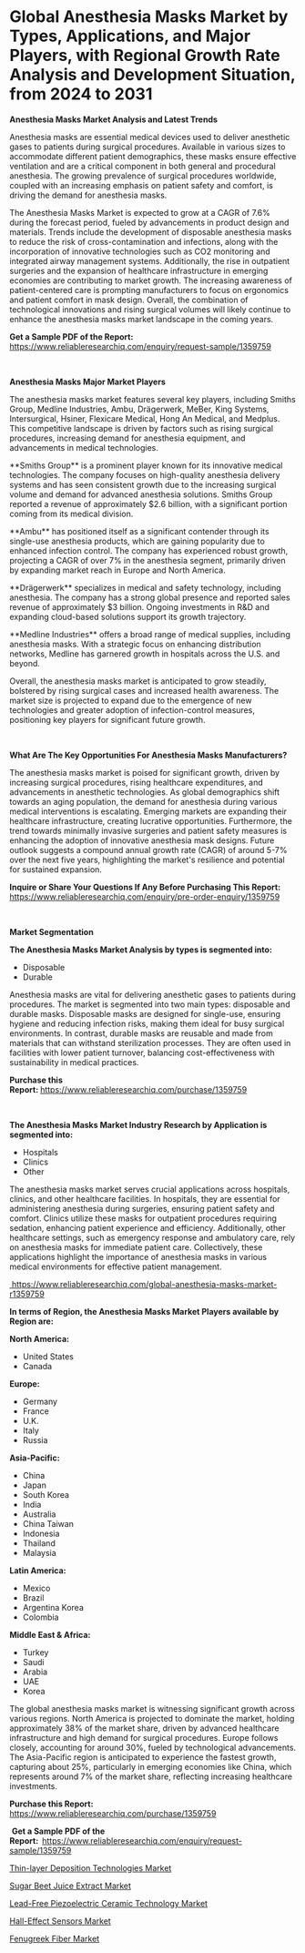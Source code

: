 <p><h1>Global Anesthesia Masks Market by Types, Applications, and Major Players, with Regional Growth Rate Analysis and Development Situation, from 2024 to 2031</h1></p><p><strong>Anesthesia Masks Market Analysis and Latest Trends</strong></p>
<p><p>Anesthesia masks are essential medical devices used to deliver anesthetic gases to patients during surgical procedures. Available in various sizes to accommodate different patient demographics, these masks ensure effective ventilation and are a critical component in both general and procedural anesthesia. The growing prevalence of surgical procedures worldwide, coupled with an increasing emphasis on patient safety and comfort, is driving the demand for anesthesia masks.</p><p>The Anesthesia Masks Market is expected to grow at a CAGR of 7.6% during the forecast period, fueled by advancements in product design and materials. Trends include the development of disposable anesthesia masks to reduce the risk of cross-contamination and infections, along with the incorporation of innovative technologies such as CO2 monitoring and integrated airway management systems. Additionally, the rise in outpatient surgeries and the expansion of healthcare infrastructure in emerging economies are contributing to market growth. The increasing awareness of patient-centered care is prompting manufacturers to focus on ergonomics and patient comfort in mask design. Overall, the combination of technological innovations and rising surgical volumes will likely continue to enhance the anesthesia masks market landscape in the coming years.</p></p>
<p><strong>Get a Sample PDF of the Report:&nbsp;</strong> <a href="https://www.reliableresearchiq.com/enquiry/request-sample/1359759">https://www.reliableresearchiq.com/enquiry/request-sample/1359759</a></p>
<p>&nbsp;</p>
<p><strong>Anesthesia Masks Major Market Players</strong></p>
<p><p>The anesthesia masks market features several key players, including Smiths Group, Medline Industries, Ambu, Drägerwerk, MeBer, King Systems, Intersurgical, Hsiner, Flexicare Medical, Hong An Medical, and Medplus. This competitive landscape is driven by factors such as rising surgical procedures, increasing demand for anesthesia equipment, and advancements in medical technologies.</p><p>**Smiths Group** is a prominent player known for its innovative medical technologies. The company focuses on high-quality anesthesia delivery systems and has seen consistent growth due to the increasing surgical volume and demand for advanced anesthesia solutions. Smiths Group reported a revenue of approximately $2.6 billion, with a significant portion coming from its medical division.</p><p>**Ambu** has positioned itself as a significant contender through its single-use anesthesia products, which are gaining popularity due to enhanced infection control. The company has experienced robust growth, projecting a CAGR of over 7% in the anesthesia segment, primarily driven by expanding market reach in Europe and North America.</p><p>**Drägerwerk** specializes in medical and safety technology, including anesthesia. The company has a strong global presence and reported sales revenue of approximately $3 billion. Ongoing investments in R&D and expanding cloud-based solutions support its growth trajectory.</p><p>**Medline Industries** offers a broad range of medical supplies, including anesthesia masks. With a strategic focus on enhancing distribution networks, Medline has garnered growth in hospitals across the U.S. and beyond.</p><p>Overall, the anesthesia masks market is anticipated to grow steadily, bolstered by rising surgical cases and increased health awareness. The market size is projected to expand due to the emergence of new technologies and greater adoption of infection-control measures, positioning key players for significant future growth.</p></p>
<p>&nbsp;</p>
<p><strong>What Are The Key Opportunities For Anesthesia Masks Manufacturers?</strong></p>
<p><p>The anesthesia masks market is poised for significant growth, driven by increasing surgical procedures, rising healthcare expenditures, and advancements in anesthetic technologies. As global demographics shift towards an aging population, the demand for anesthesia during various medical interventions is escalating. Emerging markets are expanding their healthcare infrastructure, creating lucrative opportunities. Furthermore, the trend towards minimally invasive surgeries and patient safety measures is enhancing the adoption of innovative anesthesia mask designs. Future outlook suggests a compound annual growth rate (CAGR) of around 5-7% over the next five years, highlighting the market's resilience and potential for sustained expansion.</p></p>
<p><strong>Inquire or Share Your Questions If Any Before Purchasing This Report:</strong> <a href="https://www.reliableresearchiq.com/enquiry/pre-order-enquiry/1359759">https://www.reliableresearchiq.com/enquiry/pre-order-enquiry/1359759</a></p>
<p>&nbsp;</p>
<p><strong>Market Segmentation</strong></p>
<p><strong>The Anesthesia Masks Market Analysis by types is segmented into:</strong></p>
<p><ul><li>Disposable</li><li>Durable</li></ul></p>
<p><p>Anesthesia masks are vital for delivering anesthetic gases to patients during procedures. The market is segmented into two main types: disposable and durable masks. Disposable masks are designed for single-use, ensuring hygiene and reducing infection risks, making them ideal for busy surgical environments. In contrast, durable masks are reusable and made from materials that can withstand sterilization processes. They are often used in facilities with lower patient turnover, balancing cost-effectiveness with sustainability in medical practices.</p></p>
<p><strong>Purchase this Report:&nbsp;</strong><a href="https://www.reliableresearchiq.com/purchase/1359759">https://www.reliableresearchiq.com/purchase/1359759</a></p>
<p>&nbsp;</p>
<p><strong>The Anesthesia Masks Market Industry Research by Application is segmented into:</strong></p>
<p><ul><li>Hospitals</li><li>Clinics</li><li>Other</li></ul></p>
<p><p>The anesthesia masks market serves crucial applications across hospitals, clinics, and other healthcare facilities. In hospitals, they are essential for administering anesthesia during surgeries, ensuring patient safety and comfort. Clinics utilize these masks for outpatient procedures requiring sedation, enhancing patient experience and efficiency. Additionally, other healthcare settings, such as emergency response and ambulatory care, rely on anesthesia masks for immediate patient care. Collectively, these applications highlight the importance of anesthesia masks in various medical environments for effective patient management.</p></p>
<p><a href="https://www.reliableresearchiq.com/global-anesthesia-masks-market-r1359759">&nbsp;https://www.reliableresearchiq.com/global-anesthesia-masks-market-r1359759</a></p>
<p><strong>In terms of Region, the Anesthesia Masks Market Players available by Region are:</strong></p>
<p>
    <p> <strong> North America: </strong>
        <ul>
            <li>United States</li>
            <li>Canada</li>
        </ul>
        </p> 
    <p> <strong> Europe: </strong>
        <ul>
            <li>Germany</li>
            <li>France</li>
            <li>U.K.</li>
            <li>Italy</li>
            <li>Russia</li>
        </ul>
        </p> 
    <p> <strong> Asia-Pacific: </strong>
        <ul>
            <li>China</li>
            <li>Japan</li>
            <li>South Korea</li>
            <li>India</li>
            <li>Australia</li>
            <li>China Taiwan</li>
            <li>Indonesia</li>
            <li>Thailand</li>
            <li>Malaysia</li>
        </ul>
        </p> 
    <p> <strong> Latin America: </strong>
        <ul>
            <li>Mexico</li>
            <li>Brazil</li>
            <li>Argentina Korea</li>
            <li>Colombia</li>
        </ul>
        </p> 
    <p> <strong> Middle East & Africa: </strong>
        <ul>
            <li>Turkey</li>
            <li>Saudi</li>
            <li>Arabia</li>
            <li>UAE</li>
            <li>Korea</li>
        </ul>
    </p>
    </p>
<p><p>The global anesthesia masks market is witnessing significant growth across various regions. North America is projected to dominate the market, holding approximately 38% of the market share, driven by advanced healthcare infrastructure and high demand for surgical procedures. Europe follows closely, accounting for around 30%, fueled by technological advancements. The Asia-Pacific region is anticipated to experience the fastest growth, capturing about 25%, particularly in emerging economies like China, which represents around 7% of the market share, reflecting increasing healthcare investments.</p></p>
<p><strong>Purchase this Report: </strong><a href="https://www.reliableresearchiq.com/purchase/1359759">https://www.reliableresearchiq.com/purchase/1359759</a></p>
<p>&nbsp;<strong>Get a Sample PDF of the Report:&nbsp;&nbsp;</strong><a href="https://www.reliableresearchiq.com/enquiry/request-sample/1359759">https://www.reliableresearchiq.com/enquiry/request-sample/1359759</a></p>
<p><strong></strong></p>
<p><p><a href="https://issuu.com/reportprime-2/docs/thin-layer-deposition-technologies-_54149fadcfe6d7">Thin-layer Deposition Technologies Market</a></p><p><a href="https://www.linkedin.com/pulse/sugar-beet-juice-extract-market-overview-regional-outlook-6vi9c?trackingId=nzQXftW3QXWua%2BtbCzBFFw%3D%3D">Sugar Beet Juice Extract Market</a></p><p><a href="https://issuu.com/reportprime-2/docs/lead-free-piezoelectric-ceramic-tec_4eb0379d2618d8">Lead-Free Piezoelectric Ceramic Technology Market</a></p><p><a href="https://github.com/RogerBennett414/Market-Research-Report-List-1/blob/main/hall-effect-sensors-market.md">Hall-Effect Sensors Market</a></p><p><a href="https://www.linkedin.com/pulse/fenugreek-fiber-market-evolution-global-trends-regional-enyic?trackingId=nQzzIllbShCgF%2FPpIwjGCQ%3D%3D">Fenugreek Fiber Market</a></p></p>